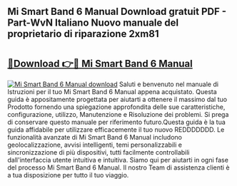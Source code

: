 ## Mi Smart Band 6 Manual Download gratuit PDF - Part-WvN Italiano Nuovo manuale del proprietario di riparazione 2xm81

# <h2><a href="http://dfa1dh.blite.top/?on=Mi+Smart+Band+6+Manual">🔗Download 👉🔴 Mi Smart Band 6 Manual</a></h2>

[![Mi Smart Band 6 Manual download](https://i.imgur.com/lujVjoI.png)](http://dfa1dh.blite.top/?on=Mi+Smart+Band+6+Manual)
Saluti e benvenuto nel manuale di Istruzioni per il tuo Mi Smart Band 6 Manual appena acquistato. Questa guida è appositamente progettata per aiutarti a ottenere il massimo dal tuo Prodotto fornendo una spiegazione approfondita delle sue caratteristiche, configurazione, utilizzo, Manutenzione e Risoluzione dei problemi. Si prega di conservare questo manuale per riferimento futuro.Questa guida è la tua guida affidabile per utilizzare efficacemente il tuo nuovo REDDDDDDD. Le funzionalità avanzate di Mi Smart Band 6 Manual includono geolocalizzazione, avvisi intelligenti, temi personalizzabili e sincronizzazione di più dispositivi, tutti facilmente controllabili dall'interfaccia utente intuitiva e intuitiva. Siamo qui per aiutarti in ogni fase del processo Mi Smart Band 6 Manual. Il nostro Team di assistenza clienti è a tua disposizione per tutto il tuo viaggio.
